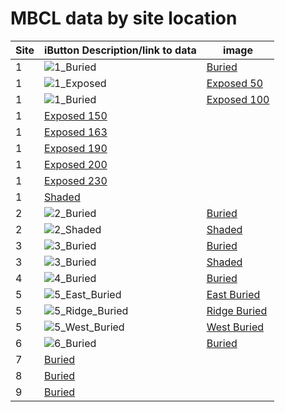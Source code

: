  # MBCL data by site location

| Site | iButton Description/link to data | image |
|-------|-----|-----|
| 1 | ![1_Buried](./images/Site_1_Buried.png "1_Buried") | [Buried](./figures/html/1_buried/1_buried.html) |
| 1 | ![1_Exposed](./images/Site_1_Exposed.png "1_Exposed") |[Exposed 50](./figures/html/1_exposed_050/1_exposed_050.html) |
| 1 | ![1_Buried](./images/Site_1_Shaded.png "1_Buried") | [Exposed 100](./figures/html/1_exposed_100/1_exposed_100.html) |
| 1 | [Exposed 150](./figures/html/1_exposed_150/1_exposed_150.html) |
| 1 | [Exposed 163](./figures/html/1_exposed_163/1_exposed_163.html) |
| 1 | [Exposed 190](./figures/html/1_exposed_190/1_exposed_190.html) |
| 1 | [Exposed 200](./figures/html/1_exposed_200/1_exposed_200.html) |
| 1 | [Exposed 230](./figures/html/1_exposed_230/1_exposed_230.html) |
| 1 | [Shaded](./figures/html/1_shaded/1_shaded.html) |
| 2 | ![2_Buried](./images/Site_2_Buried.png "1_Buried") | [Buried](./figures/html/2_buried/2_buried.html) |
| 2 | ![2_Shaded](./images/Site_2_Shaded.png "1_Buried") | [Shaded](./figures/html/2_shaded/2_shaded.html) |
| 3 | ![3_Buried](./images/Site_3_Buried.png "1_Buried") | [Buried](./figures/html/3_buried/3_buried.html) |
| 3 | ![3_Buried](./images/Site_3_Shaded.png "1_Buried") | [Shaded](./figures/html/3_shaded/3_shaded.html) |
| 4 | ![4_Buried](./images/Site_4_Buried.png "1_Buried") | [Buried](./figures/html/4_buried/4_buried.html) |
| 5 | ![5_East_Buried](./images/Site_1_Buried.png "1_Buried") | [East Buried](./figures/html/5east_buried/5east_buried.html) |
| 5 | ![5_Ridge_Buried](./images/Site_1_Buried.png "1_Buried") | [Ridge Buried](./figures/html/5ridge_buried/5ridge_buried.html) |
| 5 | ![5_West_Buried](./images/Site_1_Buried.png "1_Buried") | [West Buried](./figures/html/5west_buried/5west_buried.html) |
| 6 | ![6_Buried](./images/Site_6_Buried.png "1_Buried") | [Buried](./figures/html/6_buried/6_buried.html) |
| 7 | [Buried](./figures/html/7_buried/7_buried.html) | 
| 8 | [Buried](./figures/html/8_buried/8_buried.html) | 
| 9 | [Buried](./figures/html/9_buried/9_buried.html) |
